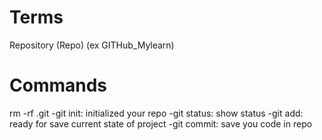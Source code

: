 # Terms

Repository (Repo) (ex GITHub_Mylearn)

# Commands

rm -rf .git
-git init: initialized your repo
-git status: show status
-git add: ready for save current state of project
-git commit: save you code in repo
